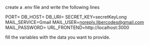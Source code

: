 create a .env file and write the following lines

PORT=
DB_HOST=
DB_URI=
SECRET_KEY=secretKeyLong
MAIL_SERVICE=Gmail
MAIL_USER=noreply.libercodes@gmail.com
MAIL_PASSWORD=
URL_FRONTEND=http://localhost:3000

fill the variables with the data you want to provide.